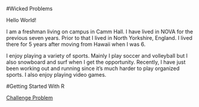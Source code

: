 #Wicked Problems

Hello World! 

I am a freshman living on campus in Camm Hall. I have lived in NOVA for the previous seven years. Prior to that I lived in North Yorkshire, England. I lived there for 5 years after moving from Hawaii when I was 6. 

I enjoy playing a variety of sports. Mainly I play soccer and volleyball but I also snowboard and surf when I get the opportunity. Recently, I have just been working out and running since it’s much harder to play organized sports. I also enjoy playing video games.

#Getting Started With R

[Challenge Problem](challengeproblem.md)




